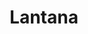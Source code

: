 ---
id: 6
title: "Lantana"
description: "Designed and built a multilingual website for a Gardening and landscaping company based in Sulaymaniyah."
stack:
- name: "Wordpress"
links:
- link: "https://lantana-ltd.com"
  image: "../../assets/images/open_website.svg"
---